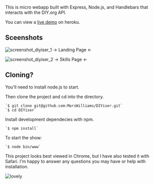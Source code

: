 This is micro webapp built with Express, Node.js, and Handlebars that interacts with the DIY.org API.

You can view a <a href="https://saltwatersun.herokuapp.com/">live demo</a> on heroku.

Sceenshots
-----------------------
![screenshot_diyiser_1](https://cloud.githubusercontent.com/assets/6811339/6098166/f94a39b2-af8a-11e4-8a62-a6067eb18224.png)
-> Landing Page <-

![screenshot_diyiser_2](https://cloud.githubusercontent.com/assets/6811339/6098171/0faa4d32-af8b-11e4-95a2-23ee3259c85f.png)
-> Skills Page <-


Cloning?
-----------------------
You'll need to install node.js to start.

Then clone the project and cd into the directory.

	`$ git clone git@github.com:MarsWilliams/DIYiser.git`
	`$ cd DIYiser`

Install development dependecies with npm.

	`$ npm install`

To start the show:

	`$ node bin/www`

This project looks best viewed in Chrome, but I have also tested it with Safari.
I'm happy to answer any questions you may have or help with installation.  

![lovely](https://cloud.githubusercontent.com/assets/6811339/5433884/6ed29e24-8400-11e4-906d-cb4bec19b8e4.png)
